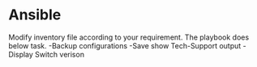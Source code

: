 # Ansible
Modify inventory file according to your requirement.
The playbook does below task.
-Backup configurations
-Save show Tech-Support output
-Display Switch verison
